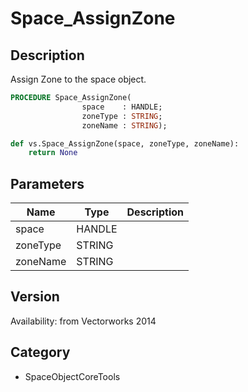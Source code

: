 # Space_AssignZone

## Description
Assign Zone to the space object.

```pascal
PROCEDURE Space_AssignZone(
				space    : HANDLE;
				zoneType : STRING;
				zoneName : STRING);
```

```python
def vs.Space_AssignZone(space, zoneType, zoneName):
    return None
```

## Parameters
|Name|Type|Description|
|---|---|---|
|space|HANDLE|   |
|zoneType|STRING|   |
|zoneName|STRING|   |

## Version
Availability: from Vectorworks 2014

## Category
* SpaceObjectCoreTools

